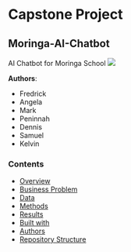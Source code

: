 # Capstone Project
## Moringa-AI-Chatbot
AI Chatbot for Moringa School
![](./images/director_shot.jpeg)

**Authors**: 
* Fredrick 
* Angela 
* Mark
* Peninnah
* Dennis
* Samuel
* Kelvin

### Contents
- [Overview](#overview)
- [Business Problem](#businessproblem)
- [Data](#data)
- [Methods](#methods)
- [Results](#results)
- [Built with](#built-with)
- [Authors](#authors)
- [Repository Structure](#repository-structure)
